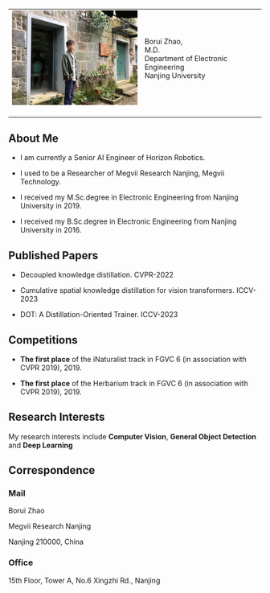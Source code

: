 <html xmlns="http://www.w3.org/1999/xhtml" xml:lang="en">
<head>
<meta name="generator" content="jemdoc, see http://jemdoc.jaboc.net/" />
<meta http-equiv="Content-Type" content="text/html;charset=utf-8" />
<link rel="stylesheet" href="jemdoc.css" type="text/css" />
<title>Home Page of Borui Zhao</title>
<!-- MathJax -->
<script src='https://cdnjs.cloudflare.com/ajax/libs/mathjax/2.7.5/latest.js?config=TeX-MML-AM_CHTML' async>
</script>
<script type="text/x-mathjax-config">
MathJax.Hub.Config({
	  TeX: { equationNumbers: { autoNumber: "AMS" } }
});
</script>
<!-- End MathJax -->
</head>
<body>
<div id="layout-content">
<div id="toptitle">
</div>
<table class="imgtable"><tr><td>
<img src="zbr.jpg" alt="Borui Zhao" />&nbsp;</td>
<td align="left"><p>Borui Zhao,<br />
M.D.<br />
Department of Electronic Engineering<br />
Nanjing University<br /><br /></p>
</td></tr></table>
<h2>About Me</h2>
<ul>
<li><p>I am currently a Senior AI Engineer of Horizon Robotics.</p>
</li>
<li><p>I used to be a Researcher of Megvii Research Nanjing, Megvii Technology.</p>
</li>
<li><p>I received my M.Sc.degree in Electronic Engineering from Nanjing University in 2019.</p>
</li>
<li><p>I received my B.Sc.degree in Electronic Engineering from Nanjing University in 2016.</p>
</li>
</ul>
<h2>Published Papers</h2>
<ul>
<li><p> Decoupled knowledge distillation. CVPR-2022 </p>
</li>
<li><p> Cumulative spatial knowledge distillation for vision transformers. ICCV-2023 </p>
</li>
<li><p> DOT: A Distillation-Oriented Trainer. ICCV-2023 </p>
</li>
</ul>
<h2>Competitions</h2>
<ul>
<li><p><b>The first place</b> of the iNaturalist track in FGVC 6 (in association with CVPR 2019), 2019.</p>
</li>
<li><p><b>The first place</b> of the Herbarium track in FGVC 6 (in association with CVPR 2019), 2019.</p>
</li>
</ul>
<h2>Research Interests</h2>
<p>My research interests include <b>Computer Vision</b>, <b>General Object Detection</b> and <b>Deep Learning</b></p>
<h2>Correspondence</h2>
<h3>Mail</h3>
<p>Borui Zhao</p>
<p>Megvii Research Nanjing</p>
<p>Nanjing 210000, China</p>
<h3>Office</h3>
<p>15th Floor, Tower A, No.6 Xingzhi Rd., Nanjing</p>
<div id="footer">
</div>
</div>
</body>
</html>
